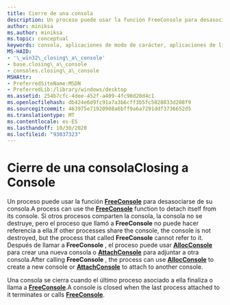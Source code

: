 ```yaml
---
title: Cierre de una consola
description: Un proceso puede usar la función FreeConsole para desasociarse de su consola.
author: miniksa
ms.author: miniksa
ms.topic: conceptual
keywords: consola, aplicaciones de modo de carácter, aplicaciones de línea de comandos, aplicaciones de terminal, API de consola
MS-HAID:
- '\_win32\_closing\_a\_console'
- base.closing\_a\_console
- consoles.closing\_a\_console
MSHAttr:
- PreferredSiteName:MSDN
- PreferredLib:/library/windows/desktop
ms.assetid: 254b7cfc-4dee-452f-a409-4fc90d20d4c1
ms.openlocfilehash: db424e6d9fc91a7a3b6cff3b5fc5028833d208f9
ms.sourcegitcommit: 463975e71920908a6bff9a6a7291ddf3736652d5
ms.translationtype: MT
ms.contentlocale: es-ES
ms.lasthandoff: 10/30/2020
ms.locfileid: "93037323"
---
```

# <a name="closing-a-console"></a><span data-ttu-id="121ce-104">Cierre de una consola</span><span class="sxs-lookup"><span data-stu-id="121ce-104">Closing a Console</span></span>

<span data-ttu-id="121ce-105">Un proceso puede usar la función [**FreeConsole**](freeconsole.md) para desasociarse de su consola.</span><span class="sxs-lookup"><span data-stu-id="121ce-105">A process can use the [**FreeConsole**](freeconsole.md) function to detach itself from its console.</span></span> <span data-ttu-id="121ce-106">Si otros procesos comparten la consola, la consola no se destruye, pero el proceso que llamó a **FreeConsole** no puede hacer referencia a ella.</span><span class="sxs-lookup"><span data-stu-id="121ce-106">If other processes share the console, the console is not destroyed, but the process that called **FreeConsole** cannot refer to it.</span></span> <span data-ttu-id="121ce-107">Después de llamar a **FreeConsole** , el proceso puede usar [**AllocConsole**](allocconsole.md) para crear una nueva consola o [**AttachConsole**](attachconsole.md) para adjuntar a otra consola.</span><span class="sxs-lookup"><span data-stu-id="121ce-107">After calling **FreeConsole** , the process can use [**AllocConsole**](allocconsole.md) to create a new console or [**AttachConsole**](attachconsole.md) to attach to another console.</span></span>

<span data-ttu-id="121ce-108">Una consola se cierra cuando el último proceso asociado a ella finaliza o llama a [**FreeConsole**](freeconsole.md).</span><span class="sxs-lookup"><span data-stu-id="121ce-108">A console is closed when the last process attached to it terminates or calls [**FreeConsole**](freeconsole.md).</span></span>
